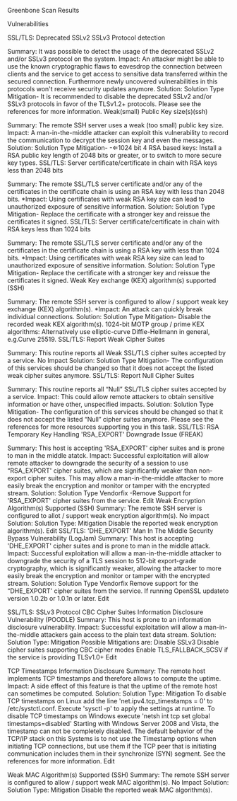 
Greenbone Scan Results

Vulnerabilities

SSL/TLS: Deprecated SSLv2 SSLv3 Protocol detection

Summary: It was possible to detect the usage of the deprecated SSLv2 and/or SSLv3 protocol on the system.
Impact: An attacker might be able to use the known cryptographic flaws to eavesdrop the connection between clients and the service to get access to sensitive data transferred within the secured connection. Furthermore newly uncovered vulnerabilities in this protocols won't receive security updates anymore.
Solution: Solution Type Mitigation- It is recommended to disable the deprecated SSLv2 and/or SSLv3 protocols in favor of the TLSv1.2+ protocols. Please see the references for more information.
Weak(small) Public Key size(s)(ssh)

Summary: The remote SSH server uses a weak (too small) public key size.
Impact: A man-in-the-middle attacker can exploit this vulnerability to record the communication to decrypt the session key and even the messages.
Solution: Solution Type Mitigation- -⇐1024 bit 4 RSA based keys: Install a RSA public key length of 2048 bits or greater, or to switch to more secure key types.
SSL/TLS: Server certificate/certificate in chain with RSA keys less than 2048 bits

Summary: The remote SSL/TLS server certificate and/or any of the certificates in the certificate chain is using an RSA key with less than 2048 bits. *Impact: Using certificates with weak RSA key size can lead to unauthorized exposure of sensitive information.
Solution: Solution Type Mitigation- Replace the certificate with a stronger key and reissue the certificates it signed.
SSL/TLS: Server certificate/certificate in chain with RSA keys less than 1024 bits

Summary: The remote SSL/TLS server certificate and/or any of the certificates in the certificate chain is using a RSA key with less than 1024 bits. *Impact: Using certificates with weak RSA key size can lead to unauthorized exposure of sensitive information.
Solution: Solution Type Mitigation- Replace the certificate with a stronger key and reissue the certificates it signed.
Weak Key exchange (KEX) algorithm(s) supported (SSH)

Summary: The remote SSH server is configured to allow / support weak key exchange (KEX) algorithm(s). *Impact: An attack can quickly break individual connections.
Solution: Solution Type Mitigation- Disable the recorded weak KEX algorithm(s). 1024-bit MOTP group / prime KEX algorithms: Alternatively use elliptic-curve Diffie-Hellmann in general, e.g.Curve 25519.
SSL/TLS: Report Weak Cipher Suites

Summary: This routine reports all Weak SSL/TLS cipher suites accepted by a service.
No Impact
Solution: Solution Type Mitigation- The configuration of this services should be changed so that it does not accept the listed weak cipher suites anymore.
SSL/TLS: Report Null Cipher Suites

Summary: This routine reports all “Null” SSL/TLS cipher suites accepted by a service.
Impact: This could allow remote attackers to obtain sensitive information or have other, unspecified impacts.
Solution: Solution Type Mitigation- The configuration of this services should be changed so that it does not accept the listed “Null” cipher suites anymore. Please see the references for more resources supporting you in this task.
SSL/TLS: RSA Temporary Key Handling 'RSA_EXPORT' Downgrade Issue (FREAK)

Summary: This host is accepting 'RSA_EXPORT' cipher suites and is prone to man in the middle atatck.
Impact: Successful exploitation will allow remote attacker to downgrade the security of a session to use “RSA_EXPORT' cipher suites, which are significantly weaker than non-export cipher suites. This may allow a man-in-the-middle attacker to more easily break the encryption and monitor or tamper with the encrypted stream.
Solution: Solution Type Vendorfix -Remove Support for 'RSA_EXPORT' cipher suites from the service. Edit Weak Encryption Algorithm(s) Supported (SSH) Summary: The remote SSH server is configured to allot / support weak encryption algorithm(s). No impact Solution: Solution Type: Mitigation Disable the reported weak encryption algorithm(s). Edit
SSL/TLS: 'DHE_EXPORT' Man In The Middle Security Bypass Vulnerability (LogJam) Summary: This host is accepting 'DHE_EXPORT' cipher suites and is prone to man in the middle attack. Impact: Successful exploitation will allow a man-in-the-middle attacker to downgrade the security of a TLS session to 512-bit export-grade cryptography, which is significantly weaker, allowing the attacker to more easily break the encryption and monitor or tamper with the encrypted stream. Solution: Solution Type Vendorfix Remove support for the “DHE_EXPORT' cipher suites from the service. If running OpenSSL updateto version 1.0.2b or 1.0.1n or later. Edit

SSL/TLS: SSLv3 Protocol CBC Cipher Suites Information Disclosure Vulnerability (POODLE) Summary: This host is prone to an information disclosure vulnerability. Impact: Successful exploitation will allow a man-in-the-middle attackers gain access to the plain text data stream. Solution: Solution Type: Mitigation Possible Mitigations are: Disable SSLv3 Disable cipher suites supporting CBC cipher modes Enable TLS_FALLBACK_SCSV if the service is providing TLSv1.0+ Edit

TCP Timestamps Information Disclosure Summary: The remote host implements TCP timestamps and therefore allows to compute the uptime. Impact: A side effect of this feature is that the uptime of the remote host can sometimes be computed. Solution: Solution Type: Mitigation To disable TCP timestamps on Linux add the line 'net.ipv4.tcp_timestamps = 0' to /etc/systctl.conf. Execute 'sysctl -p' to apply the settings at runtime. To disable TCP timestamps on Windows execute 'netsh int tcp set global timestamps=disabled' Starting with Windows Server 2008 and Vista, the timestamp can not be completely disabled. The default behavior of the TCP/IP stack on this Systems is to not use the Timestamp options when initiating TCP connections, but use them if the TCP peer that is initiating communication includes them in their synchronize (SYN) segment. See the references for more information. Edit

Weak MAC Algorithm(s) Supported (SSH) Summary: The remote SSH server is configured to allow / support weak MAC algorithm(s). No Impact Solution: Solution Type: Mitigation Disable the reported weak MAC algorithm(s).

